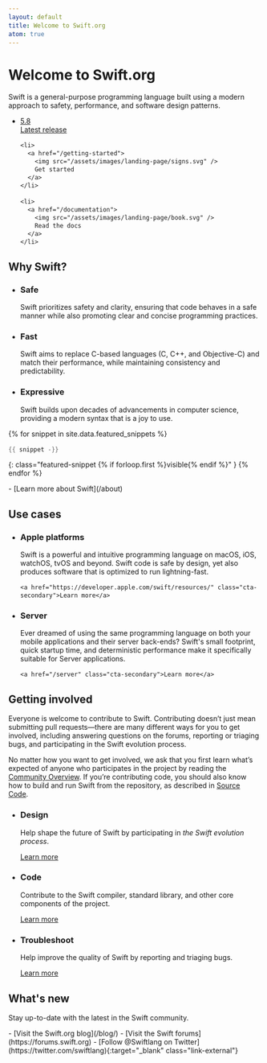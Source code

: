 ```yaml
---
layout: default
title: Welcome to Swift.org
atom: true
---
```


# Welcome to Swift.org

Swift is a general-purpose programming language built using a modern approach to safety, performance, and software design patterns.

<div class="link-grid" markdown="1">
  <ul>
    <li>
      <a href="/blog/swift-5.8-released">
        <div class="flex-container">
          <div class="latest-release-container">
          <span>
            5.8
          </span>
          </div>
          Latest release
        </div>
      </a>
    </li>

    <li>
      <a href="/getting-started">
        <img src="/assets/images/landing-page/signs.svg" />
        Get started
      </a>
    </li>

    <li>  
      <a href="/documentation">
        <img src="/assets/images/landing-page/book.svg" />
        Read the docs
      </a>
    </li>
  </ul>
</div>

## Why Swift?

<ul class="why-swift-list">
  <li>
    <h3>Safe</h3>
    <p>
      Swift prioritizes safety and clarity, ensuring that code behaves in a safe manner while also promoting clear and concise programming practices.
    </p>
  </li>
  <li>
    <h3>Fast</h3>
    <p>
      Swift aims to replace C-based languages (C, C++, and Objective-C) and match their performance, while maintaining consistency and predictability.
    </p>
  </li>
  <li>
    <h3>Expressive</h3>
    <p>
      Swift builds upon decades of advancements in computer science, providing a modern syntax that is a joy to use.
    </p>
  </li>
</ul>

{% for snippet in site.data.featured_snippets %}
```swift
{{ snippet -}}
```
{: class="featured-snippet {% if forloop.first %}visible{% endif %}" }
{% endfor %}

<div class="links links-list-nostyle" markdown="1">
  - [Learn more about Swift](/about)
</div>

## Use cases

<ul class="use-cases">
  <li>
    <h3>Apple platforms</h3>
    <p>
      Swift is a powerful and intuitive programming language on macOS, iOS, watchOS, tvOS and beyond. Swift code is safe by design, yet also produces software that is optimized to run lightning-fast.
    </p>

    <a href="https://developer.apple.com/swift/resources/" class="cta-secondary">Learn more</a>
  </li>
  <li>
    <h3>Server</h3>
    <p>
      Ever dreamed of using the same programming language on both your mobile applications and their server back-ends? Swift's small footprint, quick startup time, and deterministic performance make it specifically suitable for Server applications.
    </p>

    <a href="/server" class="cta-secondary">Learn more</a>
  </li>
</ul>

## Getting involved

Everyone is welcome to contribute to Swift. Contributing doesn’t just mean submitting pull requests—there are many different ways for you to get involved, including answering questions on the forums, reporting or triaging bugs, and participating in the Swift evolution process.

No matter how you want to get involved, we ask that you first learn what’s expected of anyone who participates in the project by reading the [Community Overview](/community/). If you’re contributing code, you should also know how to build and run Swift from the repository, as described in [Source Code](/source-code/).

<ul class="getting-involved">
  <li>
    <h3>Design</h3>
    <p>
      Help shape the future of Swift by participating in <em>the Swift evolution process</em>.
    </p>
    <a href="/contributing/#swift-evolution" class="cta-secondary">Learn more</a>
  </li>
  <li>
    <h3>Code</h3>
    <p>
      Contribute to the Swift compiler, standard library, and other core components of the project.
    </p>
    <a href="/contributing/#contributing-code" class="cta-secondary">Learn more</a>
  </li>
  <li>
    <h3>Troubleshoot</h3>
    <p>
      Help improve the quality of Swift by reporting and triaging bugs.
    </p>
    <a href="/contributing/#triaging-bugs" class="cta-secondary">Learn more</a>
  </li>
</ul>

## What's new

Stay up-to-date with the latest in the Swift community.

<div class="links links-list-nostyle" markdown="1">
  - [Visit the Swift.org blog](/blog/)
  - [Visit the Swift forums](https://forums.swift.org)
  - [Follow @Swiftlang on Twitter](https://twitter.com/swiftlang){:target="_blank" class="link-external"}
</div>

<script>
  var featuredSnippets = document.querySelectorAll('.featured-snippet');
  var visibleSnippet = document.querySelector('.featured-snippet.visible');
  var randomIndex = Math.floor(Math.random() * featuredSnippets.length);

  visibleSnippet?.classList.remove('visible');
  featuredSnippets[randomIndex]?.classList.add('visible');
</script>
